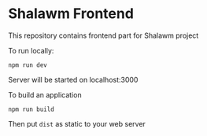 # Shalawm Frontend

This repository contains frontend part for Shalawm project

To run locally:

```
npm run dev
```

Server will be started on localhost:3000

To build an application

```
npm run build
```

Then put `dist` as static to your web server
